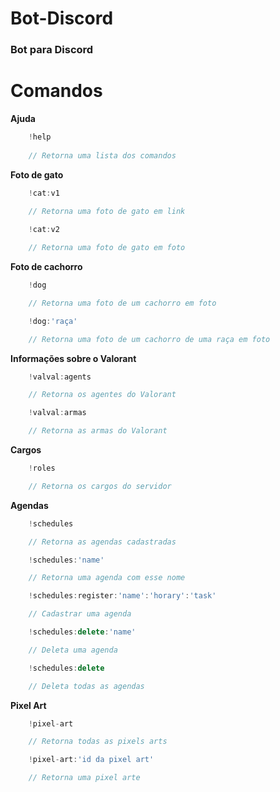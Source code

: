 # Bot-Discord
 ### Bot para Discord

# Comandos

**Ajuda**
```ts
    !help
    
    // Retorna uma lista dos comandos
```
**Foto de gato**
```ts
    !cat:v1
    
    // Retorna uma foto de gato em link
```
```ts
    !cat:v2

    // Retorna uma foto de gato em foto
```
**Foto de cachorro**
```ts
    !dog

    // Retorna uma foto de um cachorro em foto
```
```ts
    !dog:'raça'

    // Retorna uma foto de um cachorro de uma raça em foto
```
**Informações sobre o Valorant**
```ts
    !valval:agents

    // Retorna os agentes do Valorant
```
```ts
    !valval:armas

    // Retorna as armas do Valorant
```
**Cargos**
```ts
    !roles

    // Retorna os cargos do servidor
```
**Agendas**
```ts
    !schedules

    // Retorna as agendas cadastradas
```
```ts
    !schedules:'name'

    // Retorna uma agenda com esse nome
```
```ts
    !schedules:register:'name':'horary':'task'

    // Cadastrar uma agenda
```
```ts
    !schedules:delete:'name'

    // Deleta uma agenda
```
```ts
    !schedules:delete

    // Deleta todas as agendas
```
**Pixel Art**
```ts
    !pixel-art

    // Retorna todas as pixels arts
```
```ts
    !pixel-art:'id da pixel art'

    // Retorna uma pixel arte
```